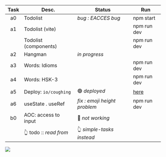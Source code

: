 | Task  | Desc.                 | Status                       | Run            |
|:-----:|-----------------------|------------------------------|----------------|
| a0    | Todolist              | _bug : EACCES bug_           | npm start
| a1    | Todolist (vite)       |                              | npm run dev 
|&#8203;| Todolist (components) |                              | npm run dev
| a2    | Hangman               | _in progress_                |
| a3    | Words: Idioms         |                              | npm run dev 
| a4    | Words: HSK-3          |                              | npm run dev
| a5    | Deploy: `io/coughing` | :green_circle: _deployed_    | [here](https://nuoxoxo.github.io/coughing)
| a6    | useState . useRef     | _fix : emoji height problem_ | npm run dev
| b0    | AOC: access to input  | :red_circle: _not working_   | 
|&#8203;| 👆 todo :: _read from_| 👆 _simple-tasks instead_

![](https://i.imgur.com/Vi97P6T.jpg)
